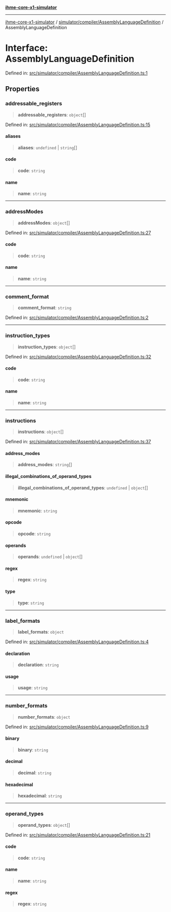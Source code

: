 [**ihme-core-x1-simulator**](../../../../README.md)

***

[ihme-core-x1-simulator](../../../../modules.md) / [simulator/compiler/AssemblyLanguageDefinition](../README.md) / AssemblyLanguageDefinition

# Interface: AssemblyLanguageDefinition

Defined in: [src/simulator/compiler/AssemblyLanguageDefinition.ts:1](https://github.com/ProgrammIt/CPU-Simulator/blob/3f9c46c26c2e1cba2638010869a3cab9b9c737f9/src/simulator/compiler/AssemblyLanguageDefinition.ts#L1)

## Properties

### addressable\_registers

> **addressable\_registers**: `object`[]

Defined in: [src/simulator/compiler/AssemblyLanguageDefinition.ts:15](https://github.com/ProgrammIt/CPU-Simulator/blob/3f9c46c26c2e1cba2638010869a3cab9b9c737f9/src/simulator/compiler/AssemblyLanguageDefinition.ts#L15)

#### aliases

> **aliases**: `undefined` \| `string`[]

#### code

> **code**: `string`

#### name

> **name**: `string`

***

### addressModes

> **addressModes**: `object`[]

Defined in: [src/simulator/compiler/AssemblyLanguageDefinition.ts:27](https://github.com/ProgrammIt/CPU-Simulator/blob/3f9c46c26c2e1cba2638010869a3cab9b9c737f9/src/simulator/compiler/AssemblyLanguageDefinition.ts#L27)

#### code

> **code**: `string`

#### name

> **name**: `string`

***

### comment\_format

> **comment\_format**: `string`

Defined in: [src/simulator/compiler/AssemblyLanguageDefinition.ts:2](https://github.com/ProgrammIt/CPU-Simulator/blob/3f9c46c26c2e1cba2638010869a3cab9b9c737f9/src/simulator/compiler/AssemblyLanguageDefinition.ts#L2)

***

### instruction\_types

> **instruction\_types**: `object`[]

Defined in: [src/simulator/compiler/AssemblyLanguageDefinition.ts:32](https://github.com/ProgrammIt/CPU-Simulator/blob/3f9c46c26c2e1cba2638010869a3cab9b9c737f9/src/simulator/compiler/AssemblyLanguageDefinition.ts#L32)

#### code

> **code**: `string`

#### name

> **name**: `string`

***

### instructions

> **instructions**: `object`[]

Defined in: [src/simulator/compiler/AssemblyLanguageDefinition.ts:37](https://github.com/ProgrammIt/CPU-Simulator/blob/3f9c46c26c2e1cba2638010869a3cab9b9c737f9/src/simulator/compiler/AssemblyLanguageDefinition.ts#L37)

#### address\_modes

> **address\_modes**: `string`[]

#### illegal\_combinations\_of\_operand\_types

> **illegal\_combinations\_of\_operand\_types**: `undefined` \| `object`[]

#### mnemonic

> **mnemonic**: `string`

#### opcode

> **opcode**: `string`

#### operands

> **operands**: `undefined` \| `object`[]

#### regex

> **regex**: `string`

#### type

> **type**: `string`

***

### label\_formats

> **label\_formats**: `object`

Defined in: [src/simulator/compiler/AssemblyLanguageDefinition.ts:4](https://github.com/ProgrammIt/CPU-Simulator/blob/3f9c46c26c2e1cba2638010869a3cab9b9c737f9/src/simulator/compiler/AssemblyLanguageDefinition.ts#L4)

#### declaration

> **declaration**: `string`

#### usage

> **usage**: `string`

***

### number\_formats

> **number\_formats**: `object`

Defined in: [src/simulator/compiler/AssemblyLanguageDefinition.ts:9](https://github.com/ProgrammIt/CPU-Simulator/blob/3f9c46c26c2e1cba2638010869a3cab9b9c737f9/src/simulator/compiler/AssemblyLanguageDefinition.ts#L9)

#### binary

> **binary**: `string`

#### decimal

> **decimal**: `string`

#### hexadecimal

> **hexadecimal**: `string`

***

### operand\_types

> **operand\_types**: `object`[]

Defined in: [src/simulator/compiler/AssemblyLanguageDefinition.ts:21](https://github.com/ProgrammIt/CPU-Simulator/blob/3f9c46c26c2e1cba2638010869a3cab9b9c737f9/src/simulator/compiler/AssemblyLanguageDefinition.ts#L21)

#### code

> **code**: `string`

#### name

> **name**: `string`

#### regex

> **regex**: `string`
